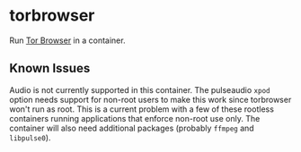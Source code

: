 # torbrowser

Run [Tor Browser][1] in a container.

## Known Issues

Audio is not currently supported in this container. The pulseaudio `xpod` option
needs support for non-root users to make this work since torbrowser won't run as
root. This is a current problem with a few of these rootless containers running
applications that enforce non-root use only. The container will also need
additional packages (probably `ffmpeg` and `libpulse0`).

[1]: https://www.torproject.org/download/
